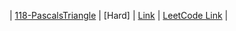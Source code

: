 | [118-PascalsTriangle](./03-Array/03-Hard/118-Pascals-Triangle) | [Hard] | [Link]([118-PascalsTriangle](./03-Array/03-Hard/118-Pascals-Triangle)) | [LeetCode Link](https://leetcode.com/problems/pascals-triangle/description/) |
